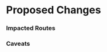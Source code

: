 # Proposed Changes

### Impacted Routes
<!-- Will this pull request change or implement any new API Routes? -->

### Caveats
<!-- If there is anything hacky or unique being added in your code please define it.-->